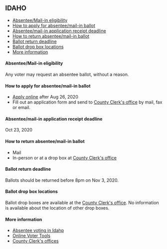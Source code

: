 ## IDAHO

* [Absentee/Mail-in eligibility](#absenteemail-in-eligibility)
* [How to apply for absentee/mail-in ballot](#how-to-apply-for-absenteemail-in-ballot)
* [Absentee/mail-in application receipt deadline](#absenteemail-in-application-receipt-deadline)
* [How to return absentee/mail-in ballot](#how-to-return-absenteemail-in-ballot)
* [Ballot return deadline](#ballot-return-deadline)
* [Ballot drop box locations](#ballot-drop-box-locations)
* [More information](#more-information)


#### Absentee/Mail-in eligibility
Any voter may request an absentee ballot, without a reason.


#### How to apply for absentee/mail-in ballot
* [Apply online](https://elections.sos.idaho.gov/ElectionLink/ElectionLink/BeginAbsenteeRequest.aspx) after Aug 26, 2020
* Fill out an application form and send to [County Clerk's office](https://idahovotes.gov/county-clerks/) by mail, fax or email.


#### Absentee/mail-in application receipt deadline
Oct 23, 2020


#### How to return absentee/mail-in ballot
* Mail
* In-person or at a drop box at [County Clerk's office](https://idahovotes.gov/county-clerks/)

#### Ballot return deadline
Ballots should be returned before 8pm on Nov 3, 2020.


#### Ballot drop box locations
Ballot drop boxes are available at the [County Clerk's office](https://idahovotes.gov/county-clerks/). No information is available about the location of other drop boxes.


#### More information
* [Absentee voting in Idahp](https://idahovotes.gov/absentee-voter-information/)
* [Online Voter Tools](https://idahovotes.gov/online-voter-tools/)
* [County Clerk's offices](https://idahovotes.gov/county-clerks/)

